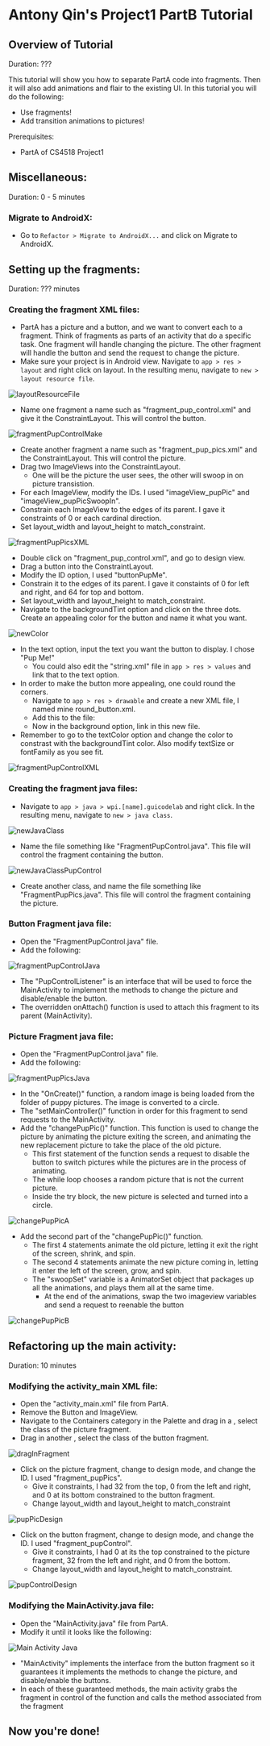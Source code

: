
# Antony Qin's Project1 PartB Tutorial
## Overview of Tutorial
Duration: ???

This tutorial will show you how to separate PartA code into fragments. Then it will also add animations and flair to the existing UI. In this tutorial you will do the following:

* Use fragments!
* Add transition animations to pictures!

Prerequisites:

* PartA of CS4518 Project1

## Miscellaneous: 
Duration: 0 - 5 minutes

### Migrate to AndroidX:

* Go to `Refactor > Migrate to AndroidX...` and click on Migrate to AndroidX.

## Setting up the fragments:
Duration: ??? minutes

### Creating the fragment XML files:
* PartA has a picture and a button, and we want to convert each to a fragment. Think of fragments as parts of an activity that do a specific task. One fragment will handle changing the picture. The other fragment will handle the button and send the request to change the picture.
* Make sure your project is in Android view. Navigate to `app > res > layout` and right click on layout. In the resulting menu, navigate to `new > layout resource file`.

![layoutResourceFile](images/layoutResourceFile.jpg)

* Name one fragment a name such as "fragment_pup_control.xml" and give it the ConstraintLayout. This will control the button.

![fragmentPupControlMake](images/fragmentPupControlMake.jpg)

* Create another fragment a name such as "fragment_pup_pics.xml" and the ConstraintLayout. This will control the picture.
* Drag two ImageViews into the ConstraintLayout.
    * One will be the picture the user sees, the other will swoop in on picture transistion.
* For each ImageView, modify the IDs. I used "imageView_pupPic" and "imageView_pupPicSwoopIn".
* Constrain each ImageView to the edges of its parent. I gave it constraints of 0 or each cardinal direction.
* Set layout_width and layout_height to match_constraint.

![fragmentPupPicsXML](images/fragmentPupPicsXML.jpg)

* Double click on "fragment_pup_control.xml", and go to design view.
* Drag a button into the ConstraintLayout.
* Modify the ID option, I used "buttonPupMe".
* Constrain it to the edges of its parent. I gave it constaints of 0 for left and right, and 64 for top and bottom.
* Set layout_width and layout_height to match_constraint.
* Navigate to the backgroundTint option and click on the three dots. Create an appealing color for the button and name it what you want.

![newColor](images/newColor.jpg)

* In the text option, input the text you want the button to display. I chose "Pup Me!"
    * You could also edit the "string.xml" file in `app > res > values` and link that to the text option.
* In order to make the button more appealing, one could round the corners.
    * Navigate to `app > res > drawable` and create a new XML file, I named mine round_button.xml.
    * Add this to the file:
    * Now in the background option, link in this new file.
* Remember to go to the textColor option and change the color to constrast with the backgroundTint color. Also modify textSize or fontFamily as you see fit.

![fragmentPupControlXML](images/fragmentPupControlXML.jpg)

### Creating the fragment java files:
* Navigate to `app > java > wpi.[name].guicodelab` and right click. In the resulting menu, navigate to `new > java class`.

![newJavaClass](images/newJavaClass.jpg)

* Name the file something like "FragmentPupControl.java". This file will control the fragment containing the button.

![newJavaClassPupControl](images/newJavaClassPupControl.jpg)

* Create another class, and name the file something like "FragmentPupPics.java". This file will control the fragment containing the picture.

### Button Fragment java file:
* Open the "FragmentPupControl.java" file.
* Add the following:

![fragmentPupControlJava](images/fragmentPupControlJava.jpg)

* The "PupControlListener" is an interface that will be used to force the MainActivity to implement the methods to change the picture and disable/enable the button.
* The overridden onAttach() function is used to attach this fragment to its parent (MainActivity).

### Picture Fragment java file:
* Open the "FragmentPupControl.java" file.
* Add the following:

![fragmentPupPicsJava](images/fragmentPupPicsJava.jpg)

* In the "OnCreate()" function, a random image is being loaded from the folder of puppy pictures. The image is converted to a circle.
* The "setMainController()" function in order for this fragment to send requests to the MainActivity.
* Add the "changePupPic()" function. This function is used to change the picture by animating the picture exiting the screen, and animating the new replacement picture to take the place of the old picture.
    * This first statement of the function sends a request to disable the button to switch pictures while the pictures are in the process of animating.
    * The while loop chooses a random picture that is not the current picture.
    * Inside the try block, the new picture is selected and turned into a circle.
    
![changePupPicA](images/changePupPicA.jpg)
    
* Add the second part of the "changePupPic()" function.
    * The first 4 statements animate the old picture, letting it exit the right of the screen, shrink, and spin.
    * The second 4 statements animate the new picture coming in, letting it enter the left of the screen, grow, and spin.
    * The "swoopSet" variable is a AnimatorSet object that packages up all the animations, and plays them all at the same time.
        * At the end of the animations, swap the two imageview variables and send a request to reenable the button

![changePupPicB](images/changePupPicB.jpg)

## Refactoring up the main activity:
Duration: 10 minutes

### Modifying the activity_main XML file:
* Open the "activity_main.xml" file from PartA.
* Remove the Button and ImageView.
* Navigate to the Containers category in the Palette and drag in a <fragment>, select the class of the picture fragment.
* Drag in another <fragment>, select the class of the button fragment.
    
![dragInFragment](images/dragInFragment.jpg)
    
* Click on the picture fragment, change to design mode, and change the ID. I used "fragment_pupPics".
    * Give it constraints, I had 32 from the top, 0 from the left and right, and 0 at its bottom constrained to the button fragment.
    * Change layout_width and layout_height to match_constraint
    
![pupPicDesign](images/pupPicDesign.jpg)
    
* Click on the button fragment, change to design mode, and change the ID. I used "fragment_pupControl".
    * Give it constraints, I had 0 at its the top constrained to the picture fragment, 32 from the left and right, and 0 from the bottom.
    * Change layout_width and layout_height to match_constraint.
    
![pupControlDesign](images/pupControlDesign.jpg)
    
### Modifying the MainActivity.java file:
* Open the "MainActivity.java" file from PartA.
* Modify it until it looks like the following:

![Main Activity Java](images/mainActivityJava.jpg)

* "MainActivity" implements the interface from the button fragment so it guarantees it implements the methods to change the picture, and disable/enable the buttons.
* In each of these guaranteed methods, the main activity grabs the fragment in control of the function and calls the method associated from the fragment

## Now you're done!










